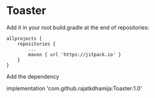 # Toaster

Add it in your root build.gradle at the end of repositories:

	allprojects {
		repositories {
			...
			maven { url 'https://jitpack.io' }
		}
	}
  
 Add the dependency
 
 implementation 'com.github.rajatkdhamija:Toaster:1.0'
